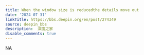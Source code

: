 ```yaml
---
title: When the window size is reducedthe details move out
date: '2024-07-31'
linkTitle: https://bbs.deepin.org/en/post/274349
source: deepin_bbs
description:  深度之家 
disable_comments: true
---
```

NA
